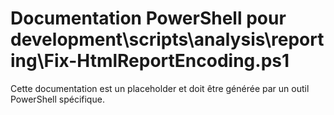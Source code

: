 # Documentation PowerShell pour development\scripts\analysis\reporting\Fix-HtmlReportEncoding.ps1

Cette documentation est un placeholder et doit être générée par un outil PowerShell spécifique.
